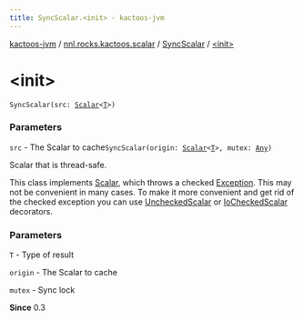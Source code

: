 ```yaml
---
title: SyncScalar.<init> - kactoos-jvm
---
```


[kactoos-jvm](../../index.html) / [nnl.rocks.kactoos.scalar](../index.html) / [SyncScalar](index.html) / [&lt;init&gt;](./-init-.html)

# &lt;init&gt;

`SyncScalar(src: `[`Scalar`](../../nnl.rocks.kactoos/-scalar/index.html)`<`[`T`](index.html#T)`>)`

### Parameters

`src` - The Scalar to cache`SyncScalar(origin: `[`Scalar`](../../nnl.rocks.kactoos/-scalar/index.html)`<`[`T`](index.html#T)`>, mutex: `[`Any`](https://kotlinlang.org/api/latest/jvm/stdlib/kotlin/-any/index.html)`)`

Scalar that is thread-safe.

This class implements [Scalar](../../nnl.rocks.kactoos/-scalar/index.html), which throws a checked
[Exception](https://kotlinlang.org/api/latest/jvm/stdlib/kotlin/-exception/index.html). This may not be convenient in many cases. To make
it more convenient and get rid of the checked exception you can
use [UncheckedScalar](../-unchecked-scalar/index.html) or [IoCheckedScalar](../-io-checked-scalar/index.html) decorators.

### Parameters

`T` - Type of result

`origin` - The Scalar to cache

`mutex` - Sync lock

**Since**
0.3

